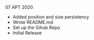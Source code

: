 07 APT 2020
  - Added position and size persistency
  - Wrote README.md
  - Set up the Gihub Repo
  - Initial Release
